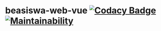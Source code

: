 # beasiswa-web-vue [![Codacy Badge](https://api.codacy.com/project/badge/Grade/c60228d3e7fe48aab958f48a1a680ae9)](https://www.codacy.com/app/rukandax/beasiswa-web-vue?utm_source=github.com&amp;utm_medium=referral&amp;utm_content=rukandax/beasiswa-web-vue&amp;utm_campaign=Badge_Grade) [![Maintainability](https://api.codeclimate.com/v1/badges/38b3d7a6e327ac0430e2/maintainability)](https://codeclimate.com/github/rukandax/beasiswa-web-vue/maintainability)
